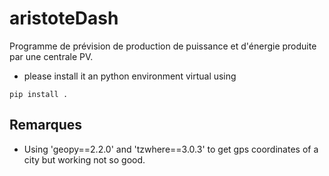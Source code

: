 # aristoteDash

Programme de prévision de production de puissance et d'énergie produite par une centrale PV.

- please install it an python environment virtual using
```
pip install .
```
## Remarques
- Using 'geopy==2.2.0' and 'tzwhere==3.0.3' to get gps coordinates of a city but working not so good.

